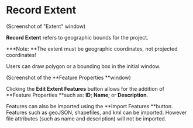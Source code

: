 # Record Extent

\(Screenshot of "Extent" window\)

**Record Extent** refers to geographic bounds for the project. 

**\*Note: **The extent must be geographic coordinates, not projected coordinates!	

Users can draw polygon or a bounding box in the initial window.

\(Screenshot of the **Feature Properties **window\)

Clicking the **Edit Extent Features** button allows for the addition of **Feature Properties **such as: **ID**; **Name**; or **Description**.  

Features can also be imported using the **Import Features **button. Features such as geoJSON, shapefiles, and kml can be imported. However file attributes \(such as name and description\) will not be imported.

